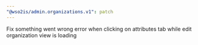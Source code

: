 ```yaml
---
"@wso2is/admin.organizations.v1": patch
---
```


Fix something went wrong error when clicking on attributes tab while edit organization view is loading
